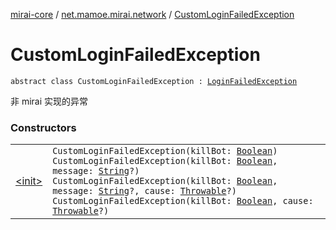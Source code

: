 [mirai-core](../../index.md) / [net.mamoe.mirai.network](../index.md) / [CustomLoginFailedException](./index.md)

# CustomLoginFailedException

`abstract class CustomLoginFailedException : `[`LoginFailedException`](../-login-failed-exception/index.md)

非 mirai 实现的异常

### Constructors
|||
|:----------------------------------------------------------------------------------------|:---------------------------------------------------------------------------------------------------------------------------------------------------------------------------------------------------------|
| [&lt;init&gt;](-init-.md) | `CustomLoginFailedException(killBot: `[`Boolean`](https://kotlinlang.org/api/latest/jvm/stdlib/kotlin/-boolean/index.html)`)`<br>`CustomLoginFailedException(killBot: `[`Boolean`](https://kotlinlang.org/api/latest/jvm/stdlib/kotlin/-boolean/index.html)`, message: `[`String`](https://kotlinlang.org/api/latest/jvm/stdlib/kotlin/-string/index.html)`?)`<br>`CustomLoginFailedException(killBot: `[`Boolean`](https://kotlinlang.org/api/latest/jvm/stdlib/kotlin/-boolean/index.html)`, message: `[`String`](https://kotlinlang.org/api/latest/jvm/stdlib/kotlin/-string/index.html)`?, cause: `[`Throwable`](https://kotlinlang.org/api/latest/jvm/stdlib/kotlin/-throwable/index.html)`?)`<br>`CustomLoginFailedException(killBot: `[`Boolean`](https://kotlinlang.org/api/latest/jvm/stdlib/kotlin/-boolean/index.html)`, cause: `[`Throwable`](https://kotlinlang.org/api/latest/jvm/stdlib/kotlin/-throwable/index.html)`?)` |

